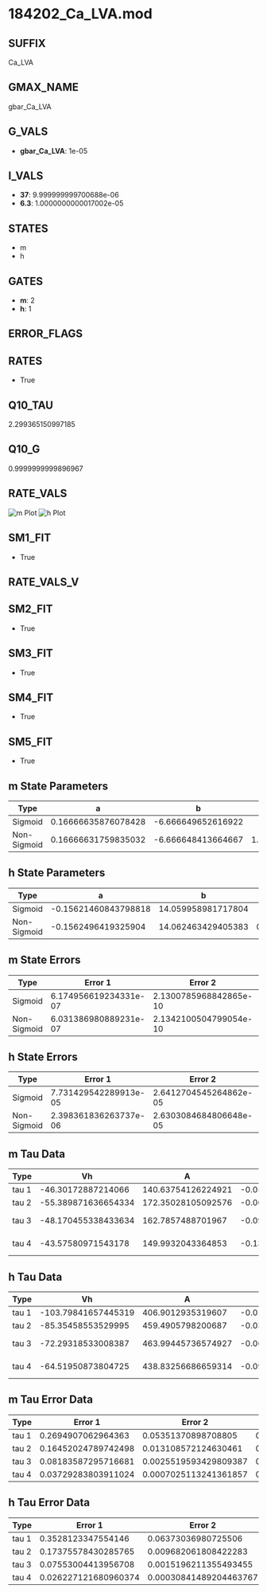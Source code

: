 # 184202_Ca_LVA.mod

## SUFFIX

Ca_LVA

## GMAX_NAME

gbar_Ca_LVA

## G_VALS

- **gbar_Ca_LVA**: 1e-05

## I_VALS

- **37**: 9.999999999700688e-06
- **6.3**: 1.0000000000017002e-05

## STATES

- m
- h

## GATES

- **m**: 2
- **h**: 1

## ERROR_FLAGS


## RATES

- True

## Q10_TAU

2.299365150997185

## Q10_G

0.9999999999896967

## RATE_VALS

![m Plot](/Users/pbozelos/Dropbox/icg-Chai-Panos/supermodels/output_markdown_files/Ca/184202_Ca_LVA.mod/images/m.png)
![h Plot](/Users/pbozelos/Dropbox/icg-Chai-Panos/supermodels/output_markdown_files/Ca/184202_Ca_LVA.mod/images/h.png)

## SM1_FIT

- True

## RATE_VALS_V

## SM2_FIT

- True

## SM3_FIT

- True

## SM4_FIT

- True

## SM5_FIT

- True

## m State Parameters

| Type | a | b | c | d |
| --- | --- | --- | --- | --- |
| Sigmoid | 0.16666635876078428 | -6.666649652616922 |
| Non-Sigmoid | 0.16666631759835032 | -6.666648413664667 | 1.000000107946523 | -1.2202631938538086e-07 |

## h State Parameters

| Type | a | b | c | d |
| --- | --- | --- | --- | --- |
| Sigmoid | -0.15621460843798818 | 14.059958981717804 |
| Non-Sigmoid | -0.1562496419325904 | 14.062463429405383 | 0.9997654851700614 | 1.784662880552667e-08 |

## m State Errors

| Type | Error 1 | Error 2 | Error 3 |
| --- | --- | --- | --- |
| Sigmoid | 6.174956619234331e-07 | 2.1300785968842865e-10 | 3.6167651755932726e-07 |
| Non-Sigmoid | 6.031386980889231e-07 | 2.1342100504799054e-10 | 3.532674274189747e-07 |

## h State Errors

| Type | Error 1 | Error 2 | Error 3 |
| --- | --- | --- | --- |
| Sigmoid | 7.731429542289913e-05 | 2.6412704545264862e-05 | 7.443903790133059e-05 |
| Non-Sigmoid | 2.398361836263737e-06 | 2.6303084684806648e-05 | 2.3091686557343074e-06 |

## m Tau Data

| Type | Vh | A | b1 | b2 | c1 | c2 | d1 | d2 | e1 | e2 |
| --- | --- | --- | --- | --- | --- | --- | --- | --- | --- | --- |
| tau 1 | -46.30172887214066 | 140.63754126224921 | -0.053954868819027245 | -0.011070254922680774 |
| tau 2 | -55.389871636654334 | 172.35028105092576 | -0.06263616269983377 | 0.0003229502546581846 | -0.04316068154589038 | -0.0006465376905019063 |
| tau 3 | -48.170455338433634 | 162.7857488701967 | -0.09893712864375998 | 0.0012316233537959078 | -4.60409100118424e-06 | -0.06374065473551567 | -0.0020192436110183947 | -2.0065818459360617e-05 |
| tau 4 | -43.57580971543178 | 149.9932043364853 | -0.13740627653838883 | 0.0029027329074227987 | -2.4649650565136183e-05 | 7.228572771320328e-08 | -0.07951818281473141 | -0.003943299096984419 | -8.162056221721673e-05 | -5.953658560969337e-07 |

## h Tau Data

| Type | Vh | A | b1 | b2 | c1 | c2 | d1 | d2 | e1 | e2 |
| --- | --- | --- | --- | --- | --- | --- | --- | --- | --- | --- |
| tau 1 | -103.79841657445319 | 406.9012935319607 | -0.018247972830412677 | -0.09252205293802342 |
| tau 2 | -85.35458553529995 | 459.4905798200687 | -0.03717895493940257 | 0.00015422967527787634 | -0.05055717290634725 | -0.002107630236925998 |
| tau 3 | -72.29318533008387 | 463.99445736574927 | -0.06397480855917079 | 0.0006450988630722649 | -2.0037408267044426e-06 | -0.06278309531251343 | -0.0027682208513818123 | -4.7286939939626547e-05 |
| tau 4 | -64.51950873804725 | 438.83256686659314 | -0.09102724550794536 | 0.0015464112509575069 | -1.0839115151468185e-05 | 2.6691068380852555e-08 | -0.07215713402356158 | -0.003770494792599036 | -0.00010006449365080666 | -1.056135591464783e-06 |

## m Tau Error Data

| Type | Error 1 | Error 2 | Error 3 |
| --- | --- | --- | --- |
| tau 1 | 0.2694907062964363 | 0.05351370898708805 | 0.14624238322896366 |
| tau 2 | 0.16452024789742498 | 0.013108572124630461 | 0.08927889748997067 |
| tau 3 | 0.08183587295716681 | 0.0025519593429809387 | 0.044409223825753255 |
| tau 4 | 0.03729283803911024 | 0.0007025113241361857 | 0.020237408507186628 |

## h Tau Error Data

| Type | Error 1 | Error 2 | Error 3 |
| --- | --- | --- | --- |
| tau 1 | 0.3528123347554146 | 0.06373036980725506 | 0.16976999880965066 |
| tau 2 | 0.17375578430285765 | 0.009682061808422283 | 0.08360965983435859 |
| tau 3 | 0.07553004413956708 | 0.0015196211355493455 | 0.03634435148804099 |
| tau 4 | 0.026227121680960374 | 0.00030841489204463767 | 0.012620245886935708 |

